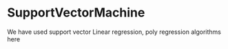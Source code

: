 # SupportVectorMachine
We have used support vector Linear regression, poly regression algorithms here
